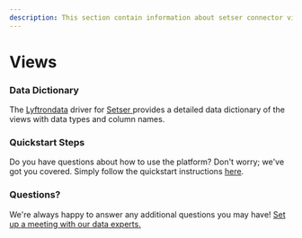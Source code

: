 ```yaml
---
description: This section contain information about setser connector views information
---
```


# Views

### Data Dictionary

The [Lyftrondata](https://www.lyftrondata.com/) driver for [Setser](https://www.lyftrondata.com/integration/marketing-analytics/setser/)[ ](https://www.lyftrondata.com/integration/setser/)provides a detailed data dictionary of the views with data types and column names.

### Quickstart Steps

Do you have questions about how to use the platform? Don't worry; we've got you covered. Simply follow the quickstart instructions [here](../).

### Questions? <a href="#questions" id="questions"></a>

We're always happy to answer any additional questions you may have! [Set up a meeting with our data experts.](https://www.lyftrondata.com/book-a-meeting/)
